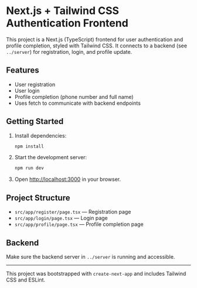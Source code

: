 # Next.js + Tailwind CSS Authentication Frontend

This project is a Next.js (TypeScript) frontend for user authentication and profile completion, styled with Tailwind CSS. It connects to a backend (see `../server`) for registration, login, and profile update.

## Features

- User registration
- User login
- Profile completion (phone number and full name)
- Uses fetch to communicate with backend endpoints

## Getting Started

1. Install dependencies:

   ```bash
   npm install
   ```

2. Start the development server:

   ```bash
   npm run dev
   ```

3. Open [http://localhost:3000](http://localhost:3000) in your browser.

## Project Structure

- `src/app/register/page.tsx` — Registration page
- `src/app/login/page.tsx` — Login page
- `src/app/profile/page.tsx` — Profile completion page

## Backend

Make sure the backend server in `../server` is running and accessible.

---

This project was bootstrapped with `create-next-app` and includes Tailwind CSS and ESLint.

